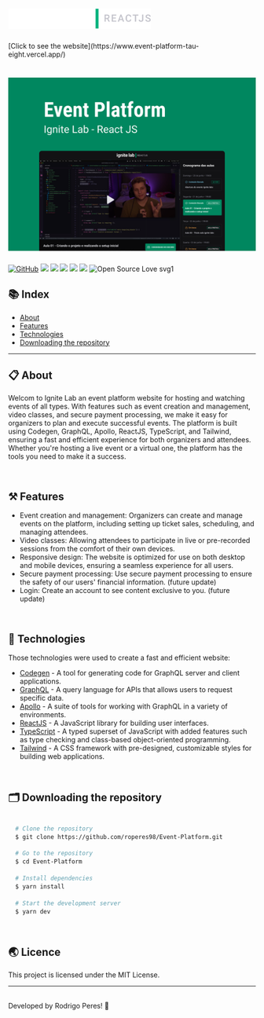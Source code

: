 <h1>
  <img src="/public/logo.svg" width="290px"/>
</h1>
[Click to see the website](https://www.event-platform-tau-eight.vercel.app/)
<h1>
    <img src="/public/cover.png"/>
</h1>

[![GitHub](https://img.shields.io/github/license/mashape/apistatus.svg)](https://github.com/roperes98/Event-Platform/blob/master/LICENSE)
![](https://img.shields.io/github/package-json/v/roperes98/Event-Platform.svg)
![](https://img.shields.io/github/last-commit/roperes98/Event-Platform.svg?color=red)
![](https://img.shields.io/github/languages/count/roperes98/Event-Platform.svg?color=lightgrey)
![](https://img.shields.io/github/languages/top/roperes98/Event-Platform.svg?color=yellow)
![](https://img.shields.io/github/repo-size/roperes98/Event-Platform.svg)
![Open Source Love svg1](https://badges.frapsoft.com/os/v1/open-source.svg?v=103)

## 📚 Index
- [About](#-about)
- [Features](#-features)
- [Technologies](#-technologies)
- [Downloading the repository](#-downloading-the-repository)

---

## 📋 About

Welcom to Ignite Lab an event platform website for hosting and watching events of all types. With features such as event creation and management, video classes, and secure payment processing, we make it easy for organizers to plan and execute successful events. The platform is built using Codegen, GraphQL, Apollo, ReactJS, TypeScript, and Tailwind, ensuring a fast and efficient experience for both organizers and attendees. Whether you're hosting a live event or a virtual one, the platform has the tools you need to make it a success.

⠀⠀⠀⠀⠀⠀⠀⠀
## ⚒️ Features

- Event creation and management: Organizers can create and manage events on the platform, including setting up ticket sales, scheduling, and managing attendees.
- Video classes: Allowing attendees to participate in live or pre-recorded sessions from the comfort of their own devices.
- Responsive design: The website is optimized for use on both desktop and mobile devices, ensuring a seamless experience for all users.
- Secure payment processing: Use secure payment processing to ensure the safety of our users' financial information. (future update)
- Login: Create an account to see content exclusive to you. (future update)

⠀⠀⠀⠀⠀⠀⠀⠀
## 🚀 Technologies

Those technologies were used to create a fast and efficient website:

- [Codegen](https://www.graphql-code-generator.com/) - A tool for generating code for GraphQL server and client applications.
- [GraphQL](https://graphql.org/) - A query language for APIs that allows users to request specific data.
- [Apollo](https://www.apollographql.com/) - A suite of tools for working with GraphQL in a variety of environments.
- [ReactJS](https://reactjs.org/) - A JavaScript library for building user interfaces.
- [TypeScript](https://www.typescriptlang.org/) - A typed superset of JavaScript with added features such as type checking and class-based object-oriented programming.
- [Tailwind](https://tailwindcss.com/) - A CSS framework with pre-designed, customizable styles for building web applications.

⠀⠀⠀⠀⠀⠀⠀⠀

## 🗂️ Downloading the repository

```bash

  # Clone the repository
  $ git clone https://github.com/roperes98/Event-Platform.git

  # Go to the repository
  $ cd Event-Platform

  # Install dependencies
  $ yarn install

  # Start the development server
  $ yarn dev

```
⠀⠀⠀⠀⠀⠀⠀⠀

## 🌏 Licence

This project is licensed under the MIT License.<br>

---
⠀⠀⠀⠀⠀⠀⠀⠀<br>
Developed by Rodrigo Peres! 👾
